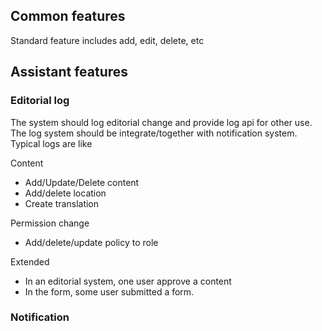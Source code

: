 Common features
---
Standard feature includes add, edit, delete, etc

Assistant features
-------
### Editorial log
The system should log editorial change and provide log api for other use. The log system should be integrate/together with notification system. Typical logs are like

Content
- Add/Update/Delete content
- Add/delete location
- Create translation

Permission change
- Add/delete/update policy to role


Extended
- In an editorial system, one user approve a content
- In the form, some user submitted a form.

### Notification
